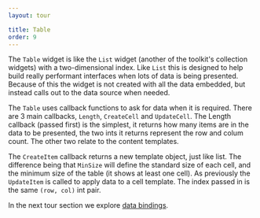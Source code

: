 ```yaml
---
layout: tour

title: Table
order: 9
---
```


The `Table` widget is like the `List` widget (another of the toolkit's collection widgets) with a two-dimensional index. 
Like `List` this is designed to help build really performant
interfaces when lots of data is being presented. 
Because of this the widget is not created with all the data embedded, but instead calls out to the data source when needed.

The `Table` uses callback functions to ask for data when it is required.
There are 3 main callbacks, `Length`, `CreateCell` and `UpdateCell`. The Length callback (passed first) is the simplest,
it returns how many items are in the data to be presented, the two ints it returns represent the row and colum count.
The other two relate to the content templates.

The `CreateItem` callback returns a new template object, just like list.
The difference being that `MinSize` will define the standard size of each cell, and the minimum size of the table (it shows at least one cell).
As previously the `UpdateItem` is called to apply data to a cell template. The index passed in is the same `(row, col)` int pair.

In the next tour section we explore [data bindings](/tour/binding/).
